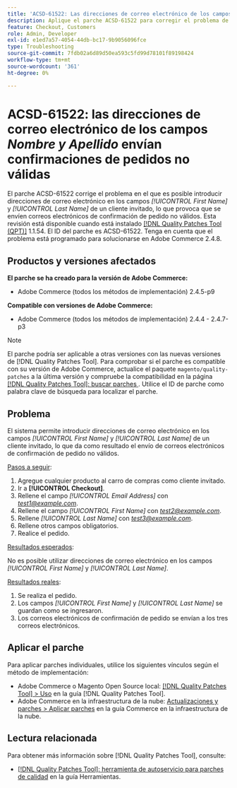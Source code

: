 ```yaml
---
title: 'ACSD-61522: Las direcciones de correo electrónico de los campos *Nombre y Apellido* envían confirmaciones de pedido no válidas'
description: Aplique el parche ACSD-61522 para corregir el problema de Adobe Commerce donde es posible introducir direcciones de correo electrónico en los campos *[!UICONTROL First Name]* y *[!UICONTROL Last Name]* de un cliente invitado, lo que provoca que se envíen correos electrónicos de confirmación de pedido no válidos.
feature: Checkout, Customers
role: Admin, Developer
exl-id: e1ed7a57-4054-44db-bc17-9b9056096fce
type: Troubleshooting
source-git-commit: 7fdb02a6d89d50ea593c5fd99d78101f89198424
workflow-type: tm+mt
source-wordcount: '361'
ht-degree: 0%

---
```


# ACSD-61522: las direcciones de correo electrónico de los campos *Nombre y Apellido* envían confirmaciones de pedidos no válidas

El parche ACSD-61522 corrige el problema en el que es posible introducir direcciones de correo electrónico en los campos *[!UICONTROL First Name]* y *[!UICONTROL Last Name]* de un cliente invitado, lo que provoca que se envíen correos electrónicos de confirmación de pedido no válidos. Esta revisión está disponible cuando está instalado [[!DNL Quality Patches Tool (QPT)]](/help/tools/quality-patches-tool/quality-patches-tool-to-self-serve-quality-patches.md) 1.1.54. El ID del parche es ACSD-61522. Tenga en cuenta que el problema está programado para solucionarse en Adobe Commerce 2.4.8.

## Productos y versiones afectados

**El parche se ha creado para la versión de Adobe Commerce:**

* Adobe Commerce (todos los métodos de implementación) 2.4.5-p9

**Compatible con versiones de Adobe Commerce:**

* Adobe Commerce (todos los métodos de implementación) 2.4.4 - 2.4.7-p3

>[!NOTE]
>
>El parche podría ser aplicable a otras versiones con las nuevas versiones de [!DNL Quality Patches Tool]. Para comprobar si el parche es compatible con su versión de Adobe Commerce, actualice el paquete `magento/quality-patches` a la última versión y compruebe la compatibilidad en la página [[!DNL Quality Patches Tool]: buscar parches ](https://experienceleague.adobe.com/tools/commerce-quality-patches/index.html). Utilice el ID de parche como palabra clave de búsqueda para localizar el parche.

## Problema

El sistema permite introducir direcciones de correo electrónico en los campos *[!UICONTROL First Name]* y *[!UICONTROL Last Name]* de un cliente invitado, lo que da como resultado el envío de correos electrónicos de confirmación de pedido no válidos.

<u>Pasos a seguir</u>:

1. Agregue cualquier producto al carro de compras como cliente invitado.
1. Ir a **[!UICONTROL Checkout]**.
1. Rellene el campo *[!UICONTROL Email Address]* con *test1@example.com*.
1. Rellene el campo *[!UICONTROL First Name]* con *<test2@example.com>*.
1. Rellene *[!UICONTROL Last Name]* con *<test3@example.com>*.
1. Rellene otros campos obligatorios.
1. Realice el pedido.

<u>Resultados esperados</u>:

No es posible utilizar direcciones de correo electrónico en los campos *[!UICONTROL First Name]* y *[!UICONTROL Last Name]*.

<u>Resultados reales</u>:

1. Se realiza el pedido.
1. Los campos *[!UICONTROL First Name]* y *[!UICONTROL Last Name]* se guardan como se ingresaron.
1. Los correos electrónicos de confirmación de pedido se envían a los tres correos electrónicos.

## Aplicar el parche

Para aplicar parches individuales, utilice los siguientes vínculos según el método de implementación:

* Adobe Commerce o Magento Open Source local: [[!DNL Quality Patches Tool] > Uso](/help/tools/quality-patches-tool/usage.md) en la guía [!DNL Quality Patches Tool].
* Adobe Commerce en la infraestructura de la nube: [Actualizaciones y parches > Aplicar parches](https://experienceleague.adobe.com/docs/commerce-cloud-service/user-guide/develop/upgrade/apply-patches.html) en la guía Commerce en la infraestructura de la nube.

## Lectura relacionada

Para obtener más información sobre [!DNL Quality Patches Tool], consulte:

* [[!DNL Quality Patches Tool]: herramienta de autoservicio para parches de calidad](/help/tools/quality-patches-tool/quality-patches-tool-to-self-serve-quality-patches.md) en la guía Herramientas.
